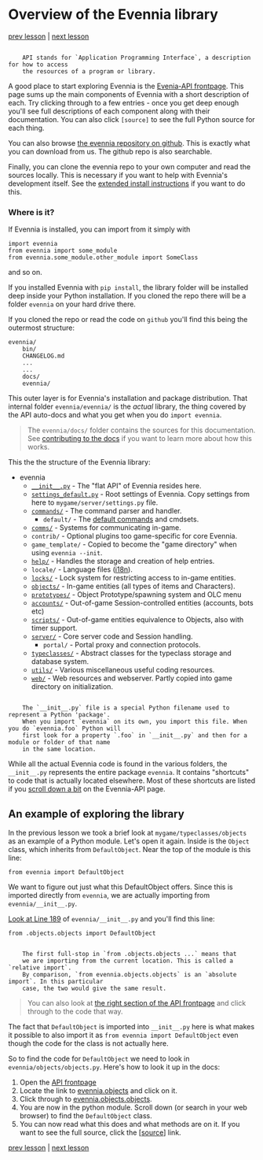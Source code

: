 # Overview of the Evennia library

[prev lesson](Python-classes-and-objects) | [next lesson](Learning-Typeclasses)

```sidebar:: API

    API stands for `Application Programming Interface`, a description for how to access
    the resources of a program or library.
```
A good place to start exploring Evennia is the [Evenia-API frontpage](../../../Evennia-API). 
This page sums up the main components of Evennia with a short description of each. Try clicking through 
to a few entries - once you get deep enough you'll see full descriptions
of each component along with their documentation. You can also click `[source]` to see the full Python source 
for each thing. 

You can also browse [the evennia repository on github](https://github.com/evennia/evennia). This is exactly
what you can download from us. The github repo is also searchable. 
 
Finally, you can clone the evennia repo to your own computer and read the sources locally. This is necessary 
if you want to help with Evennia's development itself. See the 
  [extended install instructions](../../../Setup/Extended-Installation) if you want to do this. 
  
### Where is it?
  
If Evennia is installed, you can import from it simply with 

    import evennia
    from evennia import some_module
    from evennia.some_module.other_module import SomeClass 
    
and so on. 
  
If you installed Evennia with `pip install`, the library folder will be installed deep inside your Python
installation. If you cloned the repo there will be a folder `evennia` on your hard drive there. 

If you cloned the repo or read the code on `github` you'll find this being the outermost structure:

    evennia/ 
        bin/ 
        CHANGELOG.md
        ...
        ...
        docs/
        evennia/ 

This outer layer is for Evennia's installation and package distribution. That internal folder `evennia/evennia/` is 
the _actual_ library, the thing covered by the API auto-docs and what you get when you do `import evennia`.

> The `evennia/docs/` folder contains the sources for this documentation. See 
> [contributing to the docs](../../../Contributing-Docs) if you want to learn more about how this works.

This the the structure of the Evennia library:

 - evennia
   - [`__init__.py`](Evennia-API#shortcuts) - The "flat API" of Evennia resides here. 
   - [`settings_default.py`](Server-Conf#Settings-file) - Root settings of Evennia. Copy settings
from here to `mygame/server/settings.py` file.
   - [`commands/`](Commands) - The command parser and handler.
     - `default/` - The [default commands](../../../Component/Default-Command-Help) and cmdsets. 
   - [`comms/`](Communications) - Systems for communicating in-game. 
   - `contrib/` - Optional plugins too game-specific for core Evennia.
   - `game_template/` - Copied to become the "game directory" when using `evennia --init`. 
   - [`help/`](Help-System) - Handles the storage and  creation of help entries.
   - `locale/` - Language files ([i18n](../../../Concept/Internationalization)).
   - [`locks/`](Locks) - Lock system for restricting access to in-game entities.
   - [`objects/`](Objects) - In-game entities (all types of items and Characters).
   - [`prototypes/`](Spawner-and-Prototypes) - Object Prototype/spawning system and OLC menu
   - [`accounts/`](Accounts) - Out-of-game Session-controlled entities (accounts, bots etc)
   - [`scripts/`](Scripts) - Out-of-game entities equivalence to Objects, also with timer support. 
   - [`server/`](Portal-And-Server) - Core server code and Session handling. 
     - `portal/` - Portal proxy and connection protocols.
   - [`typeclasses/`](Typeclasses) - Abstract classes for the typeclass storage and database system.
   - [`utils/`](Coding-Utils) - Various miscellaneous useful coding resources.
   - [`web/`](Web-Features) - Web resources and webserver. Partly copied into game directory on initialization.

```sidebar:: __init__.py

    The `__init__.py` file is a special Python filename used to represent a Python 'package'.
    When you import `evennia` on its own, you import this file. When you do `evennia.foo` Python will
    first look for a property `.foo` in `__init__.py` and then for a module or folder of that name 
    in the same location. 

```

While all the actual Evennia code is found in the various folders, the `__init__.py` represents the entire 
package `evennia`. It contains "shortcuts" to code that is actually located elsewhere. Most of these shortcuts
are listed if you [scroll down a bit](../../../Evennia-API) on the Evennia-API page.

## An example of exploring the library

In the previous lesson we took a brief look at `mygame/typeclasses/objects` as an example of a Python module. Let's
open it again. Inside is the `Object` class, which inherits from `DefaultObject`. 
Near the top of the module is this line:
    
    from evennia import DefaultObject

We want to figure out just what this DefaultObject offers. Since this is imported directly from `evennia`, we 
are actually importing from `evennia/__init__.py`. 

[Look at Line 189](evennia/__init__.py#L189) of `evennia/__init__.py` and you'll find this line:

    from .objects.objects import DefaultObject    

```sidebar:: Relative and absolute imports

    The first full-stop in `from .objects.objects ...` means that 
    we are importing from the current location. This is called a `relative import`.
    By comparison, `from evennia.objects.objects` is an `absolute import`. In this particular
    case, the two would give the same result. 
```

> You can also look at [the right section of the API frontpage](../../../Evennia-API#typeclasses) and click through
> to the code that way.

The fact that `DefaultObject` is imported into `__init__.py` here is what makes it possible to also import 
it as `from evennia import DefaultObject` even though the code for the class is not actually here.

So to find the code for `DefaultObject` we need to look in `evennia/objects/objects.py`. Here's how 
to look it up in the docs: 

1. Open the [API frontpage](../../../Evennia-API) 
2. Locate the link to [evennia.objects](api:evennia.objects) and click on it.
3. Click through to [evennia.objects.objects](api:evennia.objects.objects).
4. You are now in the python module. Scroll down (or search in your web browser) to find the `DefaultObject` class.
5. You can now read what this does and what methods are on it. If you want to see the full source, click the
   \[[source](src:evennia.objects.objects#DefaultObject)\] link.
   
[prev lesson](Python-classes-and-objects) | [next lesson](Learning-Typeclasses)

